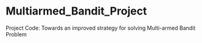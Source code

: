 # Multiarmed_Bandit_Project
Project Code: Towards an improved strategy for solving Multi-armed Bandit Problem
